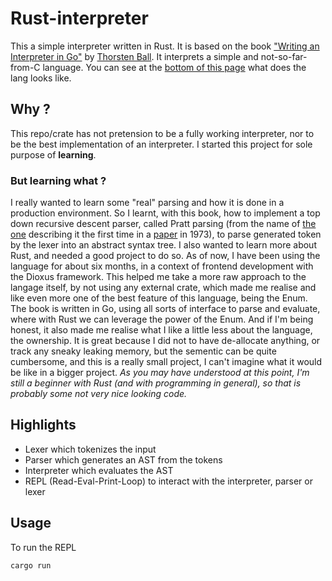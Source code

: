 # Rust-interpreter
This a simple interpreter written in Rust. It is based on the book ["Writing an Interpreter in Go"](https://interpreterbook.com/) by [Thorsten Ball](https://thorstenball.com/).
It interprets a simple and not-so-far-from-C language. You can see at the [bottom of this page](https://interpreterbook.com/) what does the lang looks like.

## Why ?
This repo/crate has not pretension to be a fully working interpreter, nor to be the best implementation of an interpreter. I started this project for sole purpose of **learning**.

### But learning what ?
I really wanted to learn some "real" parsing and how it is done in a production environment.
So I learnt, with this book, how to implement a top down recursive descent parser, called Pratt parsing (from the name of [the one](https://en.wikipedia.org/wiki/Vaughan_Pratt) describing it the first time in a [paper](https://tdop.github.io/) in 1973),
to parse generated token by the lexer into an abstract syntax tree.
I also wanted to learn more about Rust, and needed a good project to do so. As of now, I have been using the language for about six months, in a context of frontend development with the Dioxus framework. This helped me take a more raw approach
to the langage itself, by not using any external crate, which made me realise and like even more one of the best feature of this language, being the Enum. The book is written in Go, using all sorts of interface to parse and evaluate, where with Rust we can leverage the power of the Enum. And if I'm being honest, it also made me realise what I like a little less about the language, the ownership. It is great because I did not to have de-allocate anything, or track any sneaky leaking memory, but the sementic can be quite cumbersome, and this is a really small project, I can't imagine what it would be like in a bigger project.
*As you may have understood at this point, I'm still a beginner with Rust (and with programming in general), so that is probably some not very nice looking code.*

## Highlights
* Lexer which tokenizes the input
* Parser which generates an AST from the tokens
* Interpreter which evaluates the AST
* REPL (Read-Eval-Print-Loop) to interact with the interpreter, parser or lexer

## Usage
To run the REPL

```
cargo run
```
